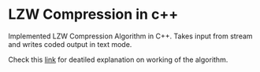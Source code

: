 # LZW Compression in c++

Implemented LZW Compression Algorithm in C++. Takes input from stream and writes coded output in text mode.

Check this [link](https://marknelson.us/posts/2011/11/08/lzw-revisited.html) for deatiled explanation on working of the algorithm.
